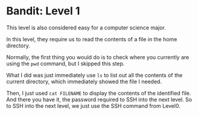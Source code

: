 # Bandit: Level 1

This level is also considered easy for a computer science major. 

In this level, they require us to read the contents of a file in the home directory. 

Normally, the first thing you would do is to check where you currently are using the `pwd` command, but I skipped this step. 

What I did was just immediately use `ls` to list out all the contents of the current directory, which immediately showed the file I needed. 

Then, I just used `cat FILENAME` to display the contents of the identified file. And there you have it, the password required to SSH into the next level. So to SSH into the next level, we just use the SSH command from Level0.
